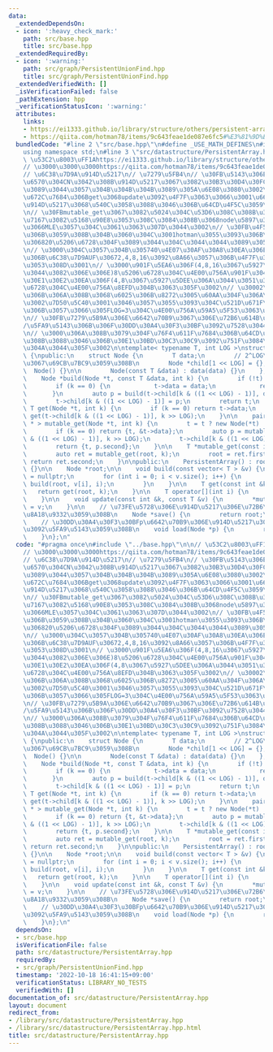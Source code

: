 ```yaml
---
data:
  _extendedDependsOn:
  - icon: ':heavy_check_mark:'
    path: src/base.hpp
    title: src/base.hpp
  _extendedRequiredBy:
  - icon: ':warning:'
    path: src/graph/PersistentUnionFind.hpp
    title: src/graph/PersistentUnionFind.hpp
  _extendedVerifiedWith: []
  _isVerificationFailed: false
  _pathExtension: hpp
  _verificationStatusIcon: ':warning:'
  attributes:
    links:
    - https://ei1333.github.io/library/structure/others/persistent-array.cpp
    - https://qiita.com/hotman78/items/9c643feae1de087e6fc5#%E3%81%9D%E3%82%82%E3%81%9D%E3%82%82%E9%85%8D%E5%88%97%E3%81%A8%E3%81%AF
  bundledCode: "#line 2 \"src/base.hpp\"\n#define _USE_MATH_DEFINES\n#include <bits/stdc++.h>\n\
    using namespace std;\n#line 3 \"src/datastructure/PersistentArray.hpp\"\n\n//\
    \ \u53C2\u8003\uFF1Ahttps://ei1333.github.io/library/structure/others/persistent-array.cpp\n\
    // \u3000\u3000\u3000https://qiita.com/hotman78/items/9c643feae1de087e6fc5#%E3%81%9D%E3%82%82%E3%81%9D%E3%82%82%E9%85%8D%E5%88%97%E3%81%A8%E3%81%AF\n\
    // \u6C38\u7D9A\u914D\u5217\n// \u7279\u5FB4\n// \u30FB\u5143\u306E\u8981\u7D20\
    \u6570\u304CN\u3042\u308B\u914D\u5217\u3067\u3082\u30B3\u30D4\u30FC\u306Blog(N)\u304F\
    \u3089\u3044\u3057\u304B\u304B\u304B\u3089\u305A\u6E08\u3080\u3002\n// \u30FB\u57FA\
    \u672C\u7684\u306Bget\u3068update\u3092\u4F7F\u3063\u3066\u3001\u666E\u901A\u306E\
    \u914D\u5217\u3068\u540C\u3058\u3088\u3046\u306B\u64CD\u4F5C\u3059\u308B\u3002\
    \n// \u30FBmutable_get\u3067\u3082\u5024\u304C\u53D6\u308C\u308B\u304C\u3001\u53C2\
    \u7167\u3082\u5168\u90E8\u3053\u308C\u3084\u308B\u3068node\u5897\u3048\u3059\u304E\
    \u3066MLE\u3057\u304C\u3061\u3063\u307D\u3044\u3002\n// \u30FB\u4F55\u5206\u6728\
    \u306B\u3059\u308B\u304B\u3060\u304C\u3001hotman\u3055\u3093\u306B\u3088\u308B\
    \u306820\u5206\u6728\u304F\u3089\u3044\u304C\u3044\u3044\u3089\u3057\u3044\u3002\
    \n// \u3000\u304C\u3057\u304B\u305740\u4E07\u30AF\u30A8\u30EA\u306E\u554F\u984C\
    \u306B\u6C38\u7D9AUF\u30672,4,8,16\u3092\u8A66\u3057\u306B\u4F7F\u3063\u305F\u3068\
    \u3053\u308D\u3001\n// \u3000\u901F\u5EA6\u306F(4,8,16\u3067\u5927\u5DEE\u306A\
    \u3044\u3082\u306E\u306E)8\u5206\u6728\u304C\u4E00\u756A\u901F\u304F\u3066\u3001\
    \u30E1\u30E2\u30EA\u306F(4,8\u3067\u5927\u5DEE\u306A\u3044\u3051\u3069)4\u5206\
    \u6728\u304C\u4E00\u756A\u8EFD\u304B\u3063\u305F\u3002\n// \u30002\u5206\u6728\
    \u306B\u306A\u308B\u3068\u6025\u306B\u8272\u3005\u60AA\u304F\u306A\u3063\u305F\
    \u3002\u7D50\u5C40\u3001\u3046\u3057\u3055\u3093\u304C\u521D\u671F\u8A2D\u5B9A\
    \u306B\u3057\u3066\u305FLOG=3\u304C\u4E00\u756A\u59A5\u5F53\u3063\u307D\u3044\uFF1F\
    \n// \u30FB\u7279\u5B9A\u306E\u6642\u70B9\u3067\u306E\u72B6\u614B\u306E\u8A18\u9332\
    /\u5FA9\u5143\u306B\u306F\u30DD\u30A4\u30F3\u30BF\u3092\u7528\u3044\u308B\u3002\
    \n// \u3000\u306A\u308B\u3079\u304F\u76F4\u611F\u7684\u306B\u64CD\u4F5C\u3067\u304D\
    \u308B\u3088\u3046\u306B\u30E1\u30BD\u30C3\u30C9\u3092\u751F\u3084\u3057\u3066\
    \u304A\u3044\u305F\u3002\n\ntemplate< typename T, int LOG >\nstruct PersistentArray\
    \ {\npublic:\n    struct Node {\n        T data;\n        // 2^LOG\u5206\u6728\
    \u3067\u69CB\u7BC9\u3059\u308B\n        Node *child[1 << LOG] = {};\n\n      \
    \  Node() {}\n\n        Node(const T &data) : data(data) {}\n    };\n\nprivate:\n\
    \    Node *build(Node *t, const T &data, int k) {\n        if (!t) t = new Node();\n\
    \        if (k == 0) {\n            t->data = data;\n            return t;\n \
    \       }\n        auto p = build(t->child[k & ((1 << LOG) - 1)], data, k >> LOG);\n\
    \        t->child[k & ((1 << LOG) - 1)] = p;\n        return t;\n    }\n\n   \
    \ T get(Node *t, int k) {\n        if (k == 0) return t->data;\n        return\
    \ get(t->child[k & ((1 << LOG) - 1)], k >> LOG);\n    }\n\n    pair< Node *, T\
    \ * > mutable_get(Node *t, int k) {\n        t = t ? new Node(*t) : new Node();\n\
    \        if (k == 0) return {t, &t->data};\n        auto p = mutable_get(t->child[k\
    \ & ((1 << LOG) - 1)], k >> LOG);\n        t->child[k & ((1 << LOG) - 1)] = p.first;\n\
    \        return {t, p.second};\n    }\n\n    T *mutable_get(const int &k) {\n\
    \        auto ret = mutable_get(root, k);\n        root = ret.first;\n       \
    \ return ret.second;\n    }\n\npublic:\n    PersistentArray() : root(nullptr)\
    \ {}\n\n    Node *root;\n\n    void build(const vector< T > &v) {\n        root\
    \ = nullptr;\n        for (int i = 0; i < v.size(); i++) {\n            root =\
    \ build(root, v[i], i);\n        }\n    }\n\n    T get(const int &k) {\n     \
    \   return get(root, k);\n    }\n\n    T operator[](int i) {\n        return get(i);\n\
    \    }\n\n    void update(const int &k, const T &v) {\n        *mutable_get(k)\
    \ = v;\n    }\n\n    // \u73FE\u5728\u306E\u914D\u5217\u306E\u72B6\u614B\u3092\
    \u8A18\u9332\u3059\u308B\n    Node *save() {\n        return root;\n    }\n\n\
    \    // \u30DD\u30A4\u30F3\u30BFp\u6642\u70B9\u306E\u914D\u5217\u306E\u72B6\u614B\
    \u3092\u5FA9\u5143\u3059\u308B\n    void load(Node *p) {\n        root = p;\n\
    \    }\n};\n"
  code: "#pragma once\n#include \"../base.hpp\"\n\n// \u53C2\u8003\uFF1Ahttps://ei1333.github.io/library/structure/others/persistent-array.cpp\n\
    // \u3000\u3000\u3000https://qiita.com/hotman78/items/9c643feae1de087e6fc5#%E3%81%9D%E3%82%82%E3%81%9D%E3%82%82%E9%85%8D%E5%88%97%E3%81%A8%E3%81%AF\n\
    // \u6C38\u7D9A\u914D\u5217\n// \u7279\u5FB4\n// \u30FB\u5143\u306E\u8981\u7D20\
    \u6570\u304CN\u3042\u308B\u914D\u5217\u3067\u3082\u30B3\u30D4\u30FC\u306Blog(N)\u304F\
    \u3089\u3044\u3057\u304B\u304B\u304B\u3089\u305A\u6E08\u3080\u3002\n// \u30FB\u57FA\
    \u672C\u7684\u306Bget\u3068update\u3092\u4F7F\u3063\u3066\u3001\u666E\u901A\u306E\
    \u914D\u5217\u3068\u540C\u3058\u3088\u3046\u306B\u64CD\u4F5C\u3059\u308B\u3002\
    \n// \u30FBmutable_get\u3067\u3082\u5024\u304C\u53D6\u308C\u308B\u304C\u3001\u53C2\
    \u7167\u3082\u5168\u90E8\u3053\u308C\u3084\u308B\u3068node\u5897\u3048\u3059\u304E\
    \u3066MLE\u3057\u304C\u3061\u3063\u307D\u3044\u3002\n// \u30FB\u4F55\u5206\u6728\
    \u306B\u3059\u308B\u304B\u3060\u304C\u3001hotman\u3055\u3093\u306B\u3088\u308B\
    \u306820\u5206\u6728\u304F\u3089\u3044\u304C\u3044\u3044\u3089\u3057\u3044\u3002\
    \n// \u3000\u304C\u3057\u304B\u305740\u4E07\u30AF\u30A8\u30EA\u306E\u554F\u984C\
    \u306B\u6C38\u7D9AUF\u30672,4,8,16\u3092\u8A66\u3057\u306B\u4F7F\u3063\u305F\u3068\
    \u3053\u308D\u3001\n// \u3000\u901F\u5EA6\u306F(4,8,16\u3067\u5927\u5DEE\u306A\
    \u3044\u3082\u306E\u306E)8\u5206\u6728\u304C\u4E00\u756A\u901F\u304F\u3066\u3001\
    \u30E1\u30E2\u30EA\u306F(4,8\u3067\u5927\u5DEE\u306A\u3044\u3051\u3069)4\u5206\
    \u6728\u304C\u4E00\u756A\u8EFD\u304B\u3063\u305F\u3002\n// \u30002\u5206\u6728\
    \u306B\u306A\u308B\u3068\u6025\u306B\u8272\u3005\u60AA\u304F\u306A\u3063\u305F\
    \u3002\u7D50\u5C40\u3001\u3046\u3057\u3055\u3093\u304C\u521D\u671F\u8A2D\u5B9A\
    \u306B\u3057\u3066\u305FLOG=3\u304C\u4E00\u756A\u59A5\u5F53\u3063\u307D\u3044\uFF1F\
    \n// \u30FB\u7279\u5B9A\u306E\u6642\u70B9\u3067\u306E\u72B6\u614B\u306E\u8A18\u9332\
    /\u5FA9\u5143\u306B\u306F\u30DD\u30A4\u30F3\u30BF\u3092\u7528\u3044\u308B\u3002\
    \n// \u3000\u306A\u308B\u3079\u304F\u76F4\u611F\u7684\u306B\u64CD\u4F5C\u3067\u304D\
    \u308B\u3088\u3046\u306B\u30E1\u30BD\u30C3\u30C9\u3092\u751F\u3084\u3057\u3066\
    \u304A\u3044\u305F\u3002\n\ntemplate< typename T, int LOG >\nstruct PersistentArray\
    \ {\npublic:\n    struct Node {\n        T data;\n        // 2^LOG\u5206\u6728\
    \u3067\u69CB\u7BC9\u3059\u308B\n        Node *child[1 << LOG] = {};\n\n      \
    \  Node() {}\n\n        Node(const T &data) : data(data) {}\n    };\n\nprivate:\n\
    \    Node *build(Node *t, const T &data, int k) {\n        if (!t) t = new Node();\n\
    \        if (k == 0) {\n            t->data = data;\n            return t;\n \
    \       }\n        auto p = build(t->child[k & ((1 << LOG) - 1)], data, k >> LOG);\n\
    \        t->child[k & ((1 << LOG) - 1)] = p;\n        return t;\n    }\n\n   \
    \ T get(Node *t, int k) {\n        if (k == 0) return t->data;\n        return\
    \ get(t->child[k & ((1 << LOG) - 1)], k >> LOG);\n    }\n\n    pair< Node *, T\
    \ * > mutable_get(Node *t, int k) {\n        t = t ? new Node(*t) : new Node();\n\
    \        if (k == 0) return {t, &t->data};\n        auto p = mutable_get(t->child[k\
    \ & ((1 << LOG) - 1)], k >> LOG);\n        t->child[k & ((1 << LOG) - 1)] = p.first;\n\
    \        return {t, p.second};\n    }\n\n    T *mutable_get(const int &k) {\n\
    \        auto ret = mutable_get(root, k);\n        root = ret.first;\n       \
    \ return ret.second;\n    }\n\npublic:\n    PersistentArray() : root(nullptr)\
    \ {}\n\n    Node *root;\n\n    void build(const vector< T > &v) {\n        root\
    \ = nullptr;\n        for (int i = 0; i < v.size(); i++) {\n            root =\
    \ build(root, v[i], i);\n        }\n    }\n\n    T get(const int &k) {\n     \
    \   return get(root, k);\n    }\n\n    T operator[](int i) {\n        return get(i);\n\
    \    }\n\n    void update(const int &k, const T &v) {\n        *mutable_get(k)\
    \ = v;\n    }\n\n    // \u73FE\u5728\u306E\u914D\u5217\u306E\u72B6\u614B\u3092\
    \u8A18\u9332\u3059\u308B\n    Node *save() {\n        return root;\n    }\n\n\
    \    // \u30DD\u30A4\u30F3\u30BFp\u6642\u70B9\u306E\u914D\u5217\u306E\u72B6\u614B\
    \u3092\u5FA9\u5143\u3059\u308B\n    void load(Node *p) {\n        root = p;\n\
    \    }\n};\n"
  dependsOn:
  - src/base.hpp
  isVerificationFile: false
  path: src/datastructure/PersistentArray.hpp
  requiredBy:
  - src/graph/PersistentUnionFind.hpp
  timestamp: '2022-10-18 16:41:15+09:00'
  verificationStatus: LIBRARY_NO_TESTS
  verifiedWith: []
documentation_of: src/datastructure/PersistentArray.hpp
layout: document
redirect_from:
- /library/src/datastructure/PersistentArray.hpp
- /library/src/datastructure/PersistentArray.hpp.html
title: src/datastructure/PersistentArray.hpp
---
```


